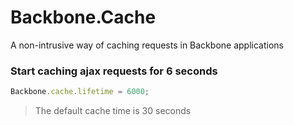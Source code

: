 Backbone.Cache
==============

A non-intrusive way of caching requests in Backbone applications

### Start caching ajax requests for 6 seconds
```javascript
Backbone.cache.lifetime = 6000;
```

> The default cache time is 30 seconds
